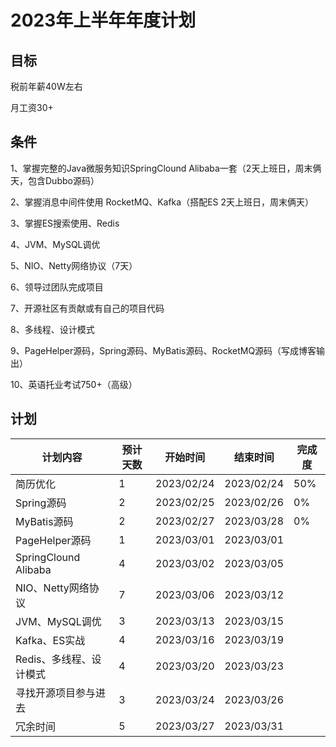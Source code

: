 # 2023年上半年年度计划

## 目标

税前年薪40W左右

月工资30+



## 条件

1、掌握完整的Java微服务知识SpringClound Alibaba一套（2天上班日，周末俩天，包含Dubbo源码）

2、掌握消息中间件使用 RocketMQ、Kafka（搭配ES 2天上班日，周末俩天）

3、掌握ES搜索使用、Redis

4、JVM、MySQL调优

5、NIO、Netty网络协议（7天）

6、领导过团队完成项目

7、开源社区有贡献或有自己的项目代码

8、多线程、设计模式

9、PageHelper源码，Spring源码、MyBatis源码、RocketMQ源码（写成博客输出）

10、英语托业考试750+（高级）

## 计划

| 计划内容                | 预计天数 | 开始时间   | 结束时间   | 完成度 |
| ----------------------- | -------- | ---------- | ---------- | ------ |
| 简历优化                | 1        | 2023/02/24 | 2023/02/24 | 50%    |
| Spring源码              | 2        | 2023/02/25 | 2023/02/26 | 0%     |
| MyBatis源码             | 2        | 2023/02/27 | 2023/03/28 | 0%     |
| PageHelper源码          | 1        | 2023/03/01 | 2023/03/01 |        |
| SpringClound Alibaba    | 4        | 2023/03/02 | 2023/03/05 |        |
| NIO、Netty网络协议      | 7        | 2023/03/06 | 2023/03/12 |        |
| JVM、MySQL调优          | 3        | 2023/03/13 | 2023/03/15 |        |
| Kafka、ES实战           | 4        | 2023/03/16 | 2023/03/19 |        |
| Redis、多线程、设计模式 | 4        | 2023/03/20 | 2023/03/23 |        |
| 寻找开源项目参与进去    | 3        | 2023/03/24 | 2023/03/26 |        |
| 冗余时间                | 5        | 2023/03/27 | 2023/03/31 |        |
